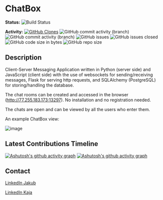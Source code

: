 # ChatBox
**Status:**
![Build Status](https://github.com/KajaBraz/ChatBox/actions/workflows/pythonapp.yml/badge.svg)

**Activity:** 
[![GitHub Clones](https://img.shields.io/badge/dynamic/json?color=yellow&label=clone+count&query=count&url=https://gist.githubusercontent.com/KajaBraz/6c721046f14e080ef8e2a0038b4036b0/raw/clone.json)](https://github.com/MShawon/github-clone-count-badge)
![GitHub commit activity (branch)](https://img.shields.io/github/commit-activity/t/KajaBraz/ChatBox?label=commits+count&color=orange)
![GitHub commit activity (branch)](https://img.shields.io/github/commit-activity/y/KajaBraz/ChatBox/master?label=commits+frequency&color=orange)
![GitHub issues](https://img.shields.io/github/issues-raw/KajaBraz/ChatBox?color=pink)
![GitHub issues closed](https://img.shields.io/github/issues-closed-raw/KajaBraz/ChatBox.svg?color=pink)
![GitHub code size in bytes](https://img.shields.io/github/languages/code-size/KajaBraz/ChatBox?color=brown)
![GitHub repo size](https://img.shields.io/github/repo-size/KajaBraz/ChatBox?color=brown)

## Description
Client-Server Messaging Application written in Python (server side) and JavaScript (client side) with the use of websockets for sending/receiving messages, Flask for serving http requests, and SQLAlchemy (PostgreSQL) for storing/handling the database.

The chat rooms can be created and accessed in the browser (http://77.255.183.173:13297). No installation and no registration needed.

The chats are open and can be viewed by all the users who enter them.

An example ChatBox view:

![image](https://user-images.githubusercontent.com/58611238/122130476-f9899a80-ce37-11eb-8361-a4328a864315.png)

## Latest Contributions Timeline
[![Ashutosh's github activity graph](https://github-readme-activity-graph.vercel.app/graph?username=KajaBraz&theme=github-compact&height=200)](https://github.com/ashutosh00710/github-readme-activity-graph)
[![Ashutosh's github activity graph](https://github-readme-activity-graph.vercel.app/graph?username=JakubBraz&theme=github-compact&height=200)](https://github.com/ashutosh00710/github-readme-activity-graph)

## Contact
[LinkedIn Jakub](https://www.linkedin.com/in/jakub-braz/?lipi=urn%3Ali%3Apage%3Ad_flagship3_people_connections%3BTCOUKjkiTlyjKidFY0zBag%3D%3D)

[LinkedIn Kaja](https://www.linkedin.com/in/kajabraz/)
